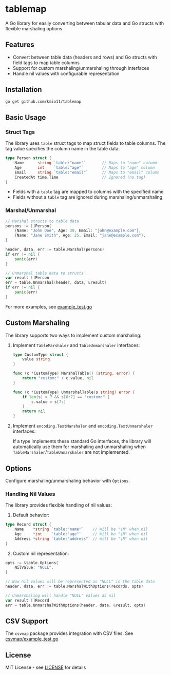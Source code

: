 # tablemap

A Go library for easily converting between tabular data and Go structs with flexible marshaling options.

## Features

- Convert between table data (headers and rows) and Go structs with field tags to map table columns
- Support for custom marshaling/unmarshaling through interfaces
- Handle nil values with configurable representation

## Installation

```bash
go get github.com/kmio11/tablemap
```

## Basic Usage

### Struct Tags

The library uses `table` struct tags to map struct fields to table columns. The tag value specifies the column name in the table data:

```go
type Person struct {
    Name      string `table:"name"`       // Maps to "name" column
    Age       int    `table:"age"`        // Maps to "age" column
    Email     string `table:"email"`      // Maps to "email" column
    CreatedAt time.Time                   // Ignored (no tag)
}
```

- Fields with a `table` tag are mapped to columns with the specified name
- Fields without a `table` tag are ignored during marshaling/unmarshaling

### Marshal/Unmarshal

```go
// Marshal structs to table data
persons := []Person{
    {Name: "John Doe", Age: 30, Email: "john@example.com"},
    {Name: "Jane Smith", Age: 25, Email: "jane@example.com"},
}

header, data, err := table.Marshal(persons)
if err != nil {
    panic(err)
}

// Unmarshal table data to structs
var result []Person
err = table.Unmarshal(header, data, &result)
if err != nil {
    panic(err)
}
```

For more examples, see [example_test.go](example_test.go)

## Custom Marshaling

The library supports two ways to implement custom marshaling:

1. Implement `TableMarshaler` and `TableUnmarshaler` interfaces:

    ```go
    type CustomType struct {
        value string
    }

    func (c *CustomType) MarshalTable() (string, error) {
        return "custom:" + c.value, nil
    }

    func (c *CustomType) UnmarshalTable(s string) error {
        if len(s) > 7 && s[0:7] == "custom:" {
            c.value = s[7:]
        }
        return nil
    }
    ```

2. Implement `encoding.TextMarshaler` and `encoding.TextUnmarshaler` interfaces:

    If a type implements these standard Go interfaces, the library will automatically use them for marshaling and unmarshaling when `TableMarshaler`/`TableUnmarshaler` are not implemented.

## Options

Configure marshaling/unmarshaling behavior with `Options`.

### Handling Nil Values

The library provides flexible handling of nil values:

1. Default behavior:
```go
type Record struct {
    Name    *string `table:"name"`    // Will be "\N" when nil
    Age     *int    `table:"age"`     // Will be "\N" when nil
    Address *string `table:"address"` // Will be "\N" when nil
}
```

2. Custom nil representation:
```go
opts := &table.Options{
    NilValue: "NULL",
}

// Now nil values will be represented as "NULL" in the table data
header, data, err := table.MarshalWithOptions(records, opts)

// Unmarshaling will handle "NULL" values as nil
var result []Record
err = table.UnmarshalWithOptions(header, data, &result, opts)
```

## CSV Support

The `csvmap` package provides integration with CSV files.
See [csvmap/example_test.go](csvmap/example_test.go)

## License

MIT License - see [LICENSE](LICENSE) for details
